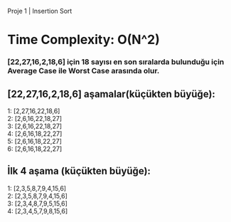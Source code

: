 Proje 1 | Insertion Sort

# Time Complexity: O(N^2)
### [22,27,16,2,18,6] için 18 sayısı en son sıralarda bulunduğu için Average Case ile Worst Case arasında olur.

## [22,27,16,2,18,6] aşamalar(küçükten büyüğe):

1: [2,27,16,22,18,6] <br>
2: [2,6,16,22,18,27] <br>
3: [2,6,16,22,18,27] <br>
4: [2,6,16,18,22,27] <br>
5: [2,6,16,18,22,27] <br>
6: [2,6,16,18,22,27]

## İlk 4 aşama (küçükten büyüğe):
1: [2,3,5,8,7,9,4,15,6] <br>
2: [2,3,5,8,7,9,4,15,6] <br>
3: [2,3,4,8,7,9,5,15,6] <br>
4: [2,3,4,5,7,9,8,15,6]